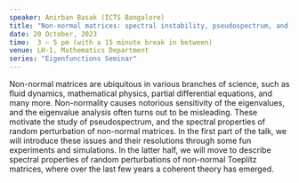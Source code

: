 ```yaml
---
speaker: Anirban Basak (ICTS Bangalore)
title: "Non-normal matrices: spectral instability, pseudospectrum, and random perturbation"
date: 20 October, 2023
time:  3 – 5 pm (with a 15 minute break in between)
venue: LH-1, Mathematics Department
series: "Eigenfunctions Seminar"
---
```


Non-normal matrices are ubiquitous in various branches of science, such as fluid dynamics, mathematical
physics, partial differential equations, and many more. Non-normality causes notorious sensitivity of
the eigenvalues, and the eigenvalue analysis often turns out to be misleading. These motivate the study
of pseudospectrum, and the spectral properties of random perturbation of  non-normal matrices. In the
first part of the talk, we will introduce these issues and their resolutions through some fun experiments
and simulations. In the latter half, we will move to describe spectral properties of random perturbations
of non-normal Toeplitz matrices, where over the last few years a coherent theory has emerged.
